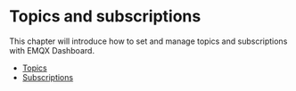 # Topics and subscriptions

This chapter will introduce how to set and manage topics and subscriptions with EMQX Dashboard. 

- [Topics](./topics.md)
- [Subscriptions](./subscriptions.md)





